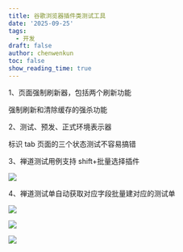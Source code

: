 ```yaml
---
title: 谷歌浏览器插件类测试工具
date: '2025-09-25'
tags:
  - 开发
draft: false
author: chenwenkun
toc: false
show_reading_time: true
---
```

1、页面强制刷新器，包括两个刷新功能

强制刷新和清除缓存的强杀功能

2、测试、预发、正式环境表示器

标识 tab 页面的三个状态测试不容易搞错

3、禅道测试用例支持 shift+批量选择插件

![](https://prod-files-secure.s3.us-west-2.amazonaws.com/c205fb54-92b2-4987-8be3-972b67d27acc/7ca8990d-2ef0-4ad6-8256-c807dbb8b3d5/image.png?X-Amz-Algorithm=AWS4-HMAC-SHA256&X-Amz-Content-Sha256=UNSIGNED-PAYLOAD&X-Amz-Credential=ASIAZI2LB4663C374LTA%2F20251022%2Fus-west-2%2Fs3%2Faws4_request&X-Amz-Date=20251022T181709Z&X-Amz-Expires=3600&X-Amz-Security-Token=IQoJb3JpZ2luX2VjEHoaCXVzLXdlc3QtMiJIMEYCIQCsNOmf6eLDcg6LuA7SbZ7h5wSO3TN4N6A8FhA5jrs8UAIhAPWvYEiYyRN%2B9a0B4Oa6Tt90RAAouQbR9egnjqm6tyhTKv8DCDMQABoMNjM3NDIzMTgzODA1IgxWRy8a5ULmjXcuAcsq3AO59PSi2cCseWgXcAq8joIu1GtIcbAoVm7BIgVLF9%2FlBkx0wU%2FwflczQ1nI4R4FXZ6NXrMibiXljmEGMuStNMnuv98mITqMaMP4ug3%2BPntlrM5hpkbavkkiLVKDWTCdDZRH%2BP6m%2BnX0pzmz8v6IAG2fi%2BbZF0f0uhzs%2BuWuq1RIzNSjM9wwilhBJQX79Eqm6tzbd83cGw8q9eQOw7eEqQFjvYbXBkcz6tLfVUXgx9L5cpBkF9PvbwTBM5T55tAVqFwXldoONh1UX%2Ff8ULbVAVaFx82MSo%2FYwbgyUx8aiWQnoB12MXnuI8AFTHaBbcbo%2BKKqvtrZs%2Fb2fdyQLBtC8e3ExElFoyniEvM08d0cp%2FL4rsd2Ob6liOBACd5JMCLhAR0aoCBv6IKTonNVZFnUV2UTjoV7eQUzeT9psnaTQH39s%2FcVGBJbcb%2FHwVTYkDorKS4EJWfudUjclOGy3Uy7ilRD2%2BdrI4Sjgw5f5pkjxUXW6Xskadl7%2BGg9k3O9snBoP9Bh%2B3vMgx%2FeraAkyMhLZDBVMFfFzslZE25skCezp4UMbCTNy6mitZK91ov9HCb9LXMpzURIsulHMhkOuQAiNrl5vlva1G4pOO%2F88M2IKnfZ0p60Q1wEAQVyYgRB8TDKreTHBjqkAZwBI1wKqAG2TTjdT5ZiWfZh4u%2Fos3526YC3QrQ1%2BJtj9CpPCyXCju4pVIH79GgpoTUIG6Y4lSnu%2FLlm2SBDQEdP6ChJcPZmtyWbvY3sXyLVnboZslZRt%2FqCV3PwYqwnBnOQ0X9fL0tgGDHBECPfA709e4E0rU8QEqtkn6KO9RxUAb5mkivdJR02TuH2S4k0PxxwZu2qJLXnWi7xm5K6KKG7j8Ul&X-Amz-Signature=9d0c7d4b77bffbd7d5a08c3a3e63be20d03638f07d9182d869172aa5f527fc42&X-Amz-SignedHeaders=host&x-amz-checksum-mode=ENABLED&x-id=GetObject)

4、禅道测试单自动获取对应字段批量建对应的测试单

![](https://prod-files-secure.s3.us-west-2.amazonaws.com/c205fb54-92b2-4987-8be3-972b67d27acc/1ea39b01-dd1c-4a56-bb09-4fe87447f5c7/image.png?X-Amz-Algorithm=AWS4-HMAC-SHA256&X-Amz-Content-Sha256=UNSIGNED-PAYLOAD&X-Amz-Credential=ASIAZI2LB4663C374LTA%2F20251022%2Fus-west-2%2Fs3%2Faws4_request&X-Amz-Date=20251022T181709Z&X-Amz-Expires=3600&X-Amz-Security-Token=IQoJb3JpZ2luX2VjEHoaCXVzLXdlc3QtMiJIMEYCIQCsNOmf6eLDcg6LuA7SbZ7h5wSO3TN4N6A8FhA5jrs8UAIhAPWvYEiYyRN%2B9a0B4Oa6Tt90RAAouQbR9egnjqm6tyhTKv8DCDMQABoMNjM3NDIzMTgzODA1IgxWRy8a5ULmjXcuAcsq3AO59PSi2cCseWgXcAq8joIu1GtIcbAoVm7BIgVLF9%2FlBkx0wU%2FwflczQ1nI4R4FXZ6NXrMibiXljmEGMuStNMnuv98mITqMaMP4ug3%2BPntlrM5hpkbavkkiLVKDWTCdDZRH%2BP6m%2BnX0pzmz8v6IAG2fi%2BbZF0f0uhzs%2BuWuq1RIzNSjM9wwilhBJQX79Eqm6tzbd83cGw8q9eQOw7eEqQFjvYbXBkcz6tLfVUXgx9L5cpBkF9PvbwTBM5T55tAVqFwXldoONh1UX%2Ff8ULbVAVaFx82MSo%2FYwbgyUx8aiWQnoB12MXnuI8AFTHaBbcbo%2BKKqvtrZs%2Fb2fdyQLBtC8e3ExElFoyniEvM08d0cp%2FL4rsd2Ob6liOBACd5JMCLhAR0aoCBv6IKTonNVZFnUV2UTjoV7eQUzeT9psnaTQH39s%2FcVGBJbcb%2FHwVTYkDorKS4EJWfudUjclOGy3Uy7ilRD2%2BdrI4Sjgw5f5pkjxUXW6Xskadl7%2BGg9k3O9snBoP9Bh%2B3vMgx%2FeraAkyMhLZDBVMFfFzslZE25skCezp4UMbCTNy6mitZK91ov9HCb9LXMpzURIsulHMhkOuQAiNrl5vlva1G4pOO%2F88M2IKnfZ0p60Q1wEAQVyYgRB8TDKreTHBjqkAZwBI1wKqAG2TTjdT5ZiWfZh4u%2Fos3526YC3QrQ1%2BJtj9CpPCyXCju4pVIH79GgpoTUIG6Y4lSnu%2FLlm2SBDQEdP6ChJcPZmtyWbvY3sXyLVnboZslZRt%2FqCV3PwYqwnBnOQ0X9fL0tgGDHBECPfA709e4E0rU8QEqtkn6KO9RxUAb5mkivdJR02TuH2S4k0PxxwZu2qJLXnWi7xm5K6KKG7j8Ul&X-Amz-Signature=c9c8b405a2cfed1b73adc76c31ad861b9b4f14db56736599a89841baf4e498c0&X-Amz-SignedHeaders=host&x-amz-checksum-mode=ENABLED&x-id=GetObject)

![](https://prod-files-secure.s3.us-west-2.amazonaws.com/c205fb54-92b2-4987-8be3-972b67d27acc/fa727f1d-546c-42aa-9508-d8d3d1275bcd/image.png?X-Amz-Algorithm=AWS4-HMAC-SHA256&X-Amz-Content-Sha256=UNSIGNED-PAYLOAD&X-Amz-Credential=ASIAZI2LB4663C374LTA%2F20251022%2Fus-west-2%2Fs3%2Faws4_request&X-Amz-Date=20251022T181709Z&X-Amz-Expires=3600&X-Amz-Security-Token=IQoJb3JpZ2luX2VjEHoaCXVzLXdlc3QtMiJIMEYCIQCsNOmf6eLDcg6LuA7SbZ7h5wSO3TN4N6A8FhA5jrs8UAIhAPWvYEiYyRN%2B9a0B4Oa6Tt90RAAouQbR9egnjqm6tyhTKv8DCDMQABoMNjM3NDIzMTgzODA1IgxWRy8a5ULmjXcuAcsq3AO59PSi2cCseWgXcAq8joIu1GtIcbAoVm7BIgVLF9%2FlBkx0wU%2FwflczQ1nI4R4FXZ6NXrMibiXljmEGMuStNMnuv98mITqMaMP4ug3%2BPntlrM5hpkbavkkiLVKDWTCdDZRH%2BP6m%2BnX0pzmz8v6IAG2fi%2BbZF0f0uhzs%2BuWuq1RIzNSjM9wwilhBJQX79Eqm6tzbd83cGw8q9eQOw7eEqQFjvYbXBkcz6tLfVUXgx9L5cpBkF9PvbwTBM5T55tAVqFwXldoONh1UX%2Ff8ULbVAVaFx82MSo%2FYwbgyUx8aiWQnoB12MXnuI8AFTHaBbcbo%2BKKqvtrZs%2Fb2fdyQLBtC8e3ExElFoyniEvM08d0cp%2FL4rsd2Ob6liOBACd5JMCLhAR0aoCBv6IKTonNVZFnUV2UTjoV7eQUzeT9psnaTQH39s%2FcVGBJbcb%2FHwVTYkDorKS4EJWfudUjclOGy3Uy7ilRD2%2BdrI4Sjgw5f5pkjxUXW6Xskadl7%2BGg9k3O9snBoP9Bh%2B3vMgx%2FeraAkyMhLZDBVMFfFzslZE25skCezp4UMbCTNy6mitZK91ov9HCb9LXMpzURIsulHMhkOuQAiNrl5vlva1G4pOO%2F88M2IKnfZ0p60Q1wEAQVyYgRB8TDKreTHBjqkAZwBI1wKqAG2TTjdT5ZiWfZh4u%2Fos3526YC3QrQ1%2BJtj9CpPCyXCju4pVIH79GgpoTUIG6Y4lSnu%2FLlm2SBDQEdP6ChJcPZmtyWbvY3sXyLVnboZslZRt%2FqCV3PwYqwnBnOQ0X9fL0tgGDHBECPfA709e4E0rU8QEqtkn6KO9RxUAb5mkivdJR02TuH2S4k0PxxwZu2qJLXnWi7xm5K6KKG7j8Ul&X-Amz-Signature=5d44a0e3a9ee05033522958c02e732fa76303c7e029d1a271ee3577c4e4a5359&X-Amz-SignedHeaders=host&x-amz-checksum-mode=ENABLED&x-id=GetObject)

![](https://prod-files-secure.s3.us-west-2.amazonaws.com/c205fb54-92b2-4987-8be3-972b67d27acc/2a374ca8-3be3-4978-8ee1-2331f1db0267/image.png?X-Amz-Algorithm=AWS4-HMAC-SHA256&X-Amz-Content-Sha256=UNSIGNED-PAYLOAD&X-Amz-Credential=ASIAZI2LB4663C374LTA%2F20251022%2Fus-west-2%2Fs3%2Faws4_request&X-Amz-Date=20251022T181709Z&X-Amz-Expires=3600&X-Amz-Security-Token=IQoJb3JpZ2luX2VjEHoaCXVzLXdlc3QtMiJIMEYCIQCsNOmf6eLDcg6LuA7SbZ7h5wSO3TN4N6A8FhA5jrs8UAIhAPWvYEiYyRN%2B9a0B4Oa6Tt90RAAouQbR9egnjqm6tyhTKv8DCDMQABoMNjM3NDIzMTgzODA1IgxWRy8a5ULmjXcuAcsq3AO59PSi2cCseWgXcAq8joIu1GtIcbAoVm7BIgVLF9%2FlBkx0wU%2FwflczQ1nI4R4FXZ6NXrMibiXljmEGMuStNMnuv98mITqMaMP4ug3%2BPntlrM5hpkbavkkiLVKDWTCdDZRH%2BP6m%2BnX0pzmz8v6IAG2fi%2BbZF0f0uhzs%2BuWuq1RIzNSjM9wwilhBJQX79Eqm6tzbd83cGw8q9eQOw7eEqQFjvYbXBkcz6tLfVUXgx9L5cpBkF9PvbwTBM5T55tAVqFwXldoONh1UX%2Ff8ULbVAVaFx82MSo%2FYwbgyUx8aiWQnoB12MXnuI8AFTHaBbcbo%2BKKqvtrZs%2Fb2fdyQLBtC8e3ExElFoyniEvM08d0cp%2FL4rsd2Ob6liOBACd5JMCLhAR0aoCBv6IKTonNVZFnUV2UTjoV7eQUzeT9psnaTQH39s%2FcVGBJbcb%2FHwVTYkDorKS4EJWfudUjclOGy3Uy7ilRD2%2BdrI4Sjgw5f5pkjxUXW6Xskadl7%2BGg9k3O9snBoP9Bh%2B3vMgx%2FeraAkyMhLZDBVMFfFzslZE25skCezp4UMbCTNy6mitZK91ov9HCb9LXMpzURIsulHMhkOuQAiNrl5vlva1G4pOO%2F88M2IKnfZ0p60Q1wEAQVyYgRB8TDKreTHBjqkAZwBI1wKqAG2TTjdT5ZiWfZh4u%2Fos3526YC3QrQ1%2BJtj9CpPCyXCju4pVIH79GgpoTUIG6Y4lSnu%2FLlm2SBDQEdP6ChJcPZmtyWbvY3sXyLVnboZslZRt%2FqCV3PwYqwnBnOQ0X9fL0tgGDHBECPfA709e4E0rU8QEqtkn6KO9RxUAb5mkivdJR02TuH2S4k0PxxwZu2qJLXnWi7xm5K6KKG7j8Ul&X-Amz-Signature=50eab721a81adad265e2fbc472eee90956760250974561ef7f970bcbabe99dbf&X-Amz-SignedHeaders=host&x-amz-checksum-mode=ENABLED&x-id=GetObject)
